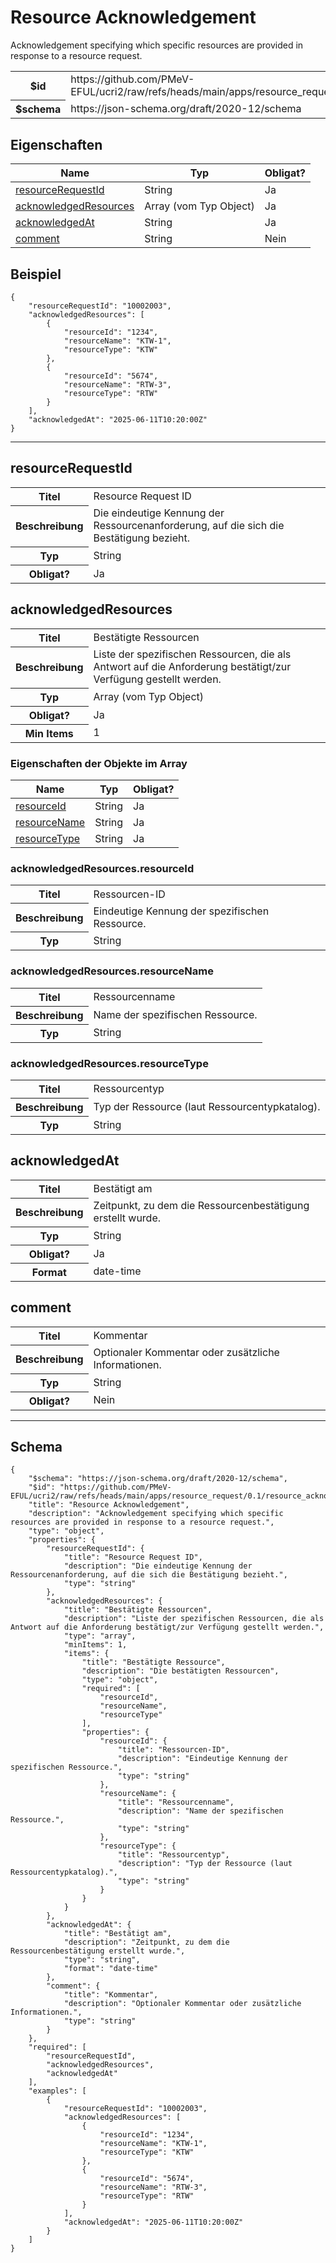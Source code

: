 

# Resource Acknowledgement

<p>Acknowledgement specifying which specific resources are provided in response to a resource request.</p>

<table>
<tbody>
<tr><th>$id</th><td>https://github.com/PMeV-EFUL/ucri2/raw/refs/heads/main/apps/resource_request/0.1/resource_acknowledgement.schema.json</td></tr>
<tr><th>$schema</th><td>https://json-schema.org/draft/2020-12/schema</td></tr>
</tbody>
</table>

## Eigenschaften

<table class="jssd-properties-table"><thead><tr><th colspan="2">Name</th><th>Typ</th><th>Obligat?</th></tr></thead><tbody><tr><td colspan="2"><a href="#resourcerequestid">resourceRequestId</a></td><td>String</td><td>Ja</td></tr><tr><td colspan="2"><a href="#acknowledgedresources">acknowledgedResources</a></td><td>Array (vom Typ Object)</td><td>Ja</td></tr><tr><td colspan="2"><a href="#acknowledgedat">acknowledgedAt</a></td><td>String</td><td>Ja</td></tr><tr><td colspan="2"><a href="#comment">comment</a></td><td>String</td><td>Nein</td></tr></tbody></table>


## Beispiel



```
{
    "resourceRequestId": "10002003",
    "acknowledgedResources": [
        {
            "resourceId": "1234",
            "resourceName": "KTW-1",
            "resourceType": "KTW"
        },
        {
            "resourceId": "5674",
            "resourceName": "RTW-3",
            "resourceType": "RTW"
        }
    ],
    "acknowledgedAt": "2025-06-11T10:20:00Z"
}
```



<hr />


## resourceRequestId


<table class="jssd-property-table">
  <tbody>
    <tr>
      <th>Titel</th>
      <td colspan="2">Resource Request ID</td>
    </tr>
    <tr>
      <th>Beschreibung</th>
      <td colspan="2">Die eindeutige Kennung der Ressourcenanforderung, auf die sich die Bestätigung bezieht.</td>
    </tr>
    <tr><th>Typ</th><td colspan="2">String</td></tr>
    <tr>
      <th>Obligat?</th>
      <td colspan="2">Ja</td>
    </tr>
    
  </tbody>
</table>




## acknowledgedResources


<table class="jssd-property-table">
  <tbody>
    <tr>
      <th>Titel</th>
      <td colspan="2">Bestätigte Ressourcen</td>
    </tr>
    <tr>
      <th>Beschreibung</th>
      <td colspan="2">Liste der spezifischen Ressourcen, die als Antwort auf die Anforderung bestätigt/zur Verfügung gestellt werden.</td>
    </tr>
    <tr><th>Typ</th><td colspan="2">Array (vom Typ Object)</td></tr>
    <tr>
      <th>Obligat?</th>
      <td colspan="2">Ja</td>
    </tr>
    <tr>
      <th>Min Items</th>
      <td colspan="2">1</td>
    </tr>
  </tbody>
</table>

### Eigenschaften der Objekte im Array
  <table class="jssd-properties-table"><thead><tr><th colspan="2">Name</th><th>Typ</th><th>Obligat?</th></tr></thead><tbody><tr><td colspan="2"><a href="#acknowledgedresourcesresourceid">resourceId</a></td><td>String</td><td>Ja</td></tr><tr><td colspan="2"><a href="#acknowledgedresourcesresourcename">resourceName</a></td><td>String</td><td>Ja</td></tr><tr><td colspan="2"><a href="#acknowledgedresourcesresourcetype">resourceType</a></td><td>String</td><td>Ja</td></tr></tbody></table>


### acknowledgedResources.resourceId


<table class="jssd-property-table">
  <tbody>
    <tr>
      <th>Titel</th>
      <td colspan="2">Ressourcen-ID</td>
    </tr>
    <tr>
      <th>Beschreibung</th>
      <td colspan="2">Eindeutige Kennung der spezifischen Ressource.</td>
    </tr>
    <tr><th>Typ</th><td colspan="2">String</td></tr>
    
  </tbody>
</table>




### acknowledgedResources.resourceName


<table class="jssd-property-table">
  <tbody>
    <tr>
      <th>Titel</th>
      <td colspan="2">Ressourcenname</td>
    </tr>
    <tr>
      <th>Beschreibung</th>
      <td colspan="2">Name der spezifischen Ressource.</td>
    </tr>
    <tr><th>Typ</th><td colspan="2">String</td></tr>
    
  </tbody>
</table>




### acknowledgedResources.resourceType


<table class="jssd-property-table">
  <tbody>
    <tr>
      <th>Titel</th>
      <td colspan="2">Ressourcentyp</td>
    </tr>
    <tr>
      <th>Beschreibung</th>
      <td colspan="2">Typ der Ressource (laut Ressourcentypkatalog).</td>
    </tr>
    <tr><th>Typ</th><td colspan="2">String</td></tr>
    
  </tbody>
</table>





## acknowledgedAt


<table class="jssd-property-table">
  <tbody>
    <tr>
      <th>Titel</th>
      <td colspan="2">Bestätigt am</td>
    </tr>
    <tr>
      <th>Beschreibung</th>
      <td colspan="2">Zeitpunkt, zu dem die Ressourcenbestätigung erstellt wurde.</td>
    </tr>
    <tr><th>Typ</th><td colspan="2">String</td></tr>
    <tr>
      <th>Obligat?</th>
      <td colspan="2">Ja</td>
    </tr>
    <tr>
      <th>Format</th>
      <td colspan="2">date-time</td>
    </tr>
  </tbody>
</table>




## comment


<table class="jssd-property-table">
  <tbody>
    <tr>
      <th>Titel</th>
      <td colspan="2">Kommentar</td>
    </tr>
    <tr>
      <th>Beschreibung</th>
      <td colspan="2">Optionaler Kommentar oder zusätzliche Informationen.</td>
    </tr>
    <tr><th>Typ</th><td colspan="2">String</td></tr>
    <tr>
      <th>Obligat?</th>
      <td colspan="2">Nein</td>
    </tr>
    
  </tbody>
</table>









<hr />

## Schema
```
{
    "$schema": "https://json-schema.org/draft/2020-12/schema",
    "$id": "https://github.com/PMeV-EFUL/ucri2/raw/refs/heads/main/apps/resource_request/0.1/resource_acknowledgement.schema.json",
    "title": "Resource Acknowledgement",
    "description": "Acknowledgement specifying which specific resources are provided in response to a resource request.",
    "type": "object",
    "properties": {
        "resourceRequestId": {
            "title": "Resource Request ID",
            "description": "Die eindeutige Kennung der Ressourcenanforderung, auf die sich die Bestätigung bezieht.",
            "type": "string"
        },
        "acknowledgedResources": {
            "title": "Bestätigte Ressourcen",
            "description": "Liste der spezifischen Ressourcen, die als Antwort auf die Anforderung bestätigt/zur Verfügung gestellt werden.",
            "type": "array",
            "minItems": 1,
            "items": {
                "title": "Bestätigte Ressource",
                "description": "Die bestätigten Ressourcen",
                "type": "object",
                "required": [
                    "resourceId",
                    "resourceName",
                    "resourceType"
                ],
                "properties": {
                    "resourceId": {
                        "title": "Ressourcen-ID",
                        "description": "Eindeutige Kennung der spezifischen Ressource.",
                        "type": "string"
                    },
                    "resourceName": {
                        "title": "Ressourcenname",
                        "description": "Name der spezifischen Ressource.",
                        "type": "string"
                    },
                    "resourceType": {
                        "title": "Ressourcentyp",
                        "description": "Typ der Ressource (laut Ressourcentypkatalog).",
                        "type": "string"
                    }
                }
            }
        },
        "acknowledgedAt": {
            "title": "Bestätigt am",
            "description": "Zeitpunkt, zu dem die Ressourcenbestätigung erstellt wurde.",
            "type": "string",
            "format": "date-time"
        },
        "comment": {
            "title": "Kommentar",
            "description": "Optionaler Kommentar oder zusätzliche Informationen.",
            "type": "string"
        }
    },
    "required": [
        "resourceRequestId",
        "acknowledgedResources",
        "acknowledgedAt"
    ],
    "examples": [
        {
            "resourceRequestId": "10002003",
            "acknowledgedResources": [
                {
                    "resourceId": "1234",
                    "resourceName": "KTW-1",
                    "resourceType": "KTW"
                },
                {
                    "resourceId": "5674",
                    "resourceName": "RTW-3",
                    "resourceType": "RTW"
                }
            ],
            "acknowledgedAt": "2025-06-11T10:20:00Z"
        }
    ]
}
```


